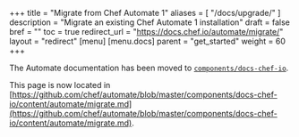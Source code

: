 +++
title = "Migrate from Chef Automate 1"
aliases = [
  "/docs/upgrade/"
]
description = "Migrate an existing Chef Automate 1 installation"
draft = false
bref = ""
toc = true
redirect_url = "https://docs.chef.io/automate/migrate/"
layout = "redirect"
[menu]
  [menu.docs]
    parent = "get_started"
    weight = 60
+++

The Automate documentation has been moved to [`components/docs-chef-io`](https://github.com/chef/automate/blob/master/components/docs-chef-io/).

This page is now located in [https://github.com/chef/automate/blob/master/components/docs-chef-io/content/automate/migrate.md](https://github.com/chef/automate/blob/master/components/docs-chef-io/content/automate/migrate.md).

